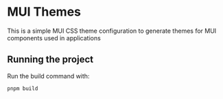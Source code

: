 # MUI Themes

This is a simple MUI CSS theme configuration to generate themes for MUI components used in applications

## Running the project

Run the build command with:

```text
pnpm build
```
